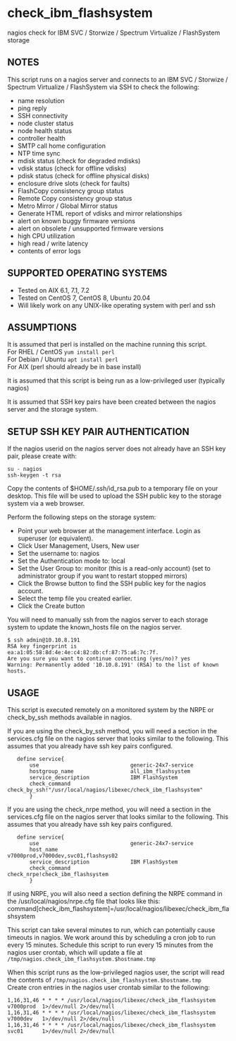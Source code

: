 # check_ibm_flashsystem
nagios check for IBM SVC / Storwize / Spectrum Virtualize / FlashSystem storage 

NOTES
-----
This script runs on a nagios server and connects to an IBM SVC / Storwize / Spectrum Virtualize / FlashSystem via SSH to check the following:
- name resolution
- ping reply
- SSH connectivity
- node cluster status
- node health status
- controller health
- SMTP call home configuration
- NTP time sync
- mdisk status (check for degraded mdisks)
- vdisk status (check for offline vdisks)
- pdisk status (check for offline physical disks)
- enclosure drive slots (check for faults)
- FlashCopy consistency group status
- Remote Copy consistency group status
- Metro Mirror / Global Mirror status
- Generate HTML report of vdisks and mirror relationships
- alert on known buggy firmware versions
- alert on obsolete / unsupported firmware versions
- high CPU utilization
- high read / write latency
- contents of error logs
  
  
 
 

SUPPORTED OPERATING SYSTEMS
---------------------------
- Tested on AIX 6.1, 7.1, 7.2
- Tested on CentOS 7, CentOS 8, Ubuntu 20.04
- Will likely work on any UNIX-like operating system with perl and ssh



ASSUMPTIONS
-----------
It is assumed that perl is installed on the machine running this script.  
For RHEL / CentOS     `yum install perl`  
For Debian / Ubuntu   `apt install perl`  
For AIX               (perl should already be in base install)  

It is assumed that this script is being run as a low-privileged user (typically nagios)
  
It is assumed that SSH key pairs have been created between the nagios server and the storage system.





SETUP SSH KEY PAIR AUTHENTICATION
---------------------------------
If the nagios userid on the nagios server does not already have an SSH key pair, please create with:  

    su - nagios
    ssh-keygen -t rsa
 

   
Copy the contents of $HOME/.ssh/id_rsa.pub to a temporary file on your desktop.  This file will be used to upload the SSH public key to the storage system via a web browser.
   
Perform the following steps on the storage system:  
- Point your web browser at the management interface.  Login as superuser (or equivalent).  
- Click User Management, Users, New user  
- Set the username to: nagios  
- Set the Authentication mode to: local  
- Set the User Group to: monitor   (this is a read-only account) (set to administrator group if you want to restart stopped mirrors)  
- Click the Browse button to find the SSH public key for the nagios account.  
- Select the temp file you created earlier.  
- Click the Create button  
   
You will need to manually ssh from the nagios server to each storage system to update the known_hosts file on the nagios server. 

    $ ssh admin@10.10.8.191  
    RSA key fingerprint is ea:a1:05:58:8d:4e:4e:c4:82:db:cf:87:75:a6:7c:7f.  
    Are you sure you want to continue connecting (yes/no)? yes  
    Warning: Permanently added '10.10.8.191' (RSA) to the list of known hosts.  

   


USAGE 
-----
This script is executed remotely on a monitored system by the NRPE or check_by_ssh methods available in nagios.

If you are using the check_by_ssh method, you will need a section in the services.cfg file on the nagios server that looks similar to the following.
This assumes that you already have ssh key pairs configured.
    
       define service{
           use                             generic-24x7-service
           hostgroup_name                  all_ibm_flashsystem
           service_description             IBM FlashSystem
           check_command                   check_by_ssh!"/usr/local/nagios/libexec/check_ibm_flashsystem"
           }

If you are using the check_nrpe method, you will need a section in the services.cfg file on the nagios server that looks similar to the following.
This assumes that you already have ssh key pairs configured.
  
       define service{
           use                             generic-24x7-service
           host_name                       v7000prod,v7000dev,svc01,flashsys02
           service_description             IBM FlashSystem
           check_command                   check_nrpe!check_ibm_flashsystem
           }

If using NRPE, you will also need a section defining the NRPE command in the /usr/local/nagios/nrpe.cfg file that looks like this:  
    command[check_ibm_flashsystem]=/usr/local/nagios/libexec/check_ibm_flashsystem

This script can take several minutes to run, which can potentially cause timeouts in nagios.  We work around this by scheduling a cron job to run every 15 minutes.
Schedule this script to run every 15 minutes from the nagios user crontab, which will update a file at `/tmp/nagios.check_ibm_flashsystem.$hostname.tmp`  

When this script runs as the low-privileged nagios user, the script will read the contents of `/tmp/nagios.check_ibm_flashsystem.$hostname.tmp`  
Create cron entries in the nagios user crontab similar to the following:  

    1,16,31,46 * * * * /usr/local/nagios/libexec/check_ibm_flashsystem v7000prod  1>/dev/null 2>/dev/null
    1,16,31,46 * * * * /usr/local/nagios/libexec/check_ibm_flashsystem v7000dev   1>/dev/null 2>/dev/null
    1,16,31,46 * * * * /usr/local/nagios/libexec/check_ibm_flashsystem svc01      1>/dev/null 2>/dev/null
     
  
